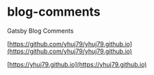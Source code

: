 # blog-comments
Gatsby Blog Comments

[https://github.com/yhuj79/yhuj79.github.io](https://github.com/yhuj79/yhuj79.github.io)

[https://yhuj79.github.io](https://yhuj79.github.io)
